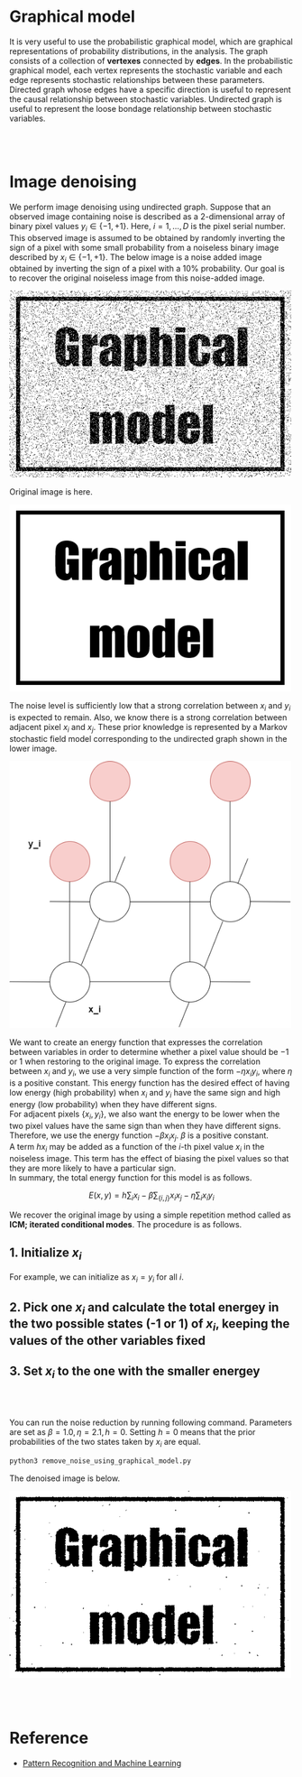 # Graphical model
It is very useful to use the probabilistic graphical model, which are graphical representations of probability distributions, in the analysis. The graph consists of a collection of **vertexes** connected by **edges**. In the probabilistic graphical model, each vertex represents the stochastic variable and each edge represents stochastic relationships between these parameters.
Directed graph whose edges have a specific direction is useful to represent the causal relationship between stochastic variables. Undirected graph is useful to represent the loose bondage relationship between stochastic variables.

<br></br>

# Image denoising
We perform image denoising using undirected graph. Suppose that an observed image containing noise is described as a $2$-dimensional array of binary pixel values $y_i\in \left\lbrace-1,+1 \right\}$. Here, $i=1,...,D$ is the pixel serial number. This observed image is assumed to be obtained by randomly inverting the sign of a pixel with some small probability from a noiseless binary image described by $x_i\in \left\lbrace-1,+1 \right\}$.
The below image is a noise added image obtained by inverting the sign of a pixel with a 10% probability. Our goal is to recover the original noiseless image from this noise-added image.

<img src="images/noise.png" width='500'>

Original image is here.

<img src="images/test_data.png" width='500'>

The noise level is sufficiently low that a strong correlation between $x_i$ and $y_i$ is expected to remain. Also, we know there is a strong correlation between adjacent pixel $x_i$ and $x_j$. These prior knowledge is represented by a Markov stochastic field model corresponding to the undirected graph shown in the lower image.

<img src="images/undirected_graph.png" width='500'>

We want to create an energy function that expresses the correlation between variables in order to determine whether a pixel value should be $-1$ or $1$ when restoring to the original image. To express the correlation between $x_i$ and $y_i$, we use a very simple function of the form $-\eta x_i y_i$, where $\eta$ is a positive constant. This energy function has the desired effect of having low energy (high probability) when $x_i$ and $y_i$ have the same sign and high energy (low probability) when they have different signs.  
For adjacent pixels $\left\lbrace x_i, y_i \right\}$, we also want the energy to be lower when the two pixel values have the same sign than when they have different signs. Therefore, we use the energy function $-\beta x_i x_j$. $\beta$ is a positive constant.  
A term $hx_i$ may be added as a function of the $i$-th pixel value $x_i$ in the noiseless image. This term has the effect of biasing the pixel values so that they are more likely to have a particular sign.  
In summary, the total energy function for this model is as follows.

$$
E(x,y)=h\sum_{i}x_i-\beta\sum_{\left\lbrace i, j \right\}}x_ix_j-\eta\sum_{i}x_iy_i
$$

We recover the original image by using a simple repetition method called as **ICM; iterated conditional modes**. The procedure is as follows.

## 1. Initialize $x_i$
For example, we can initialize as $x_i=y_i$ for all $i$.

## 2. Pick one $x_i$ and calculate the total energey in the two possible states (-1 or 1) of $x_i$, keeping the values of the other variables fixed

## 3. Set $x_i$ to the one with the smaller energey

<br></br>

You can run the noise reduction by running following command. Parameters are set as $\beta=1.0, \eta=2.1, h=0$. Setting $h=0$ means that the prior probabilities of the two states taken by $x_i$ are equal.

```bash
python3 remove_noise_using_graphical_model.py
```

The denoised image is below.

<img src="images/denoise.png" width='500'>

<br></br>

# Reference
- [Pattern Recognition and Machine Learning](https://www.microsoft.com/en-us/research/uploads/prod/2006/01/Bishop-Pattern-Recognition-and-Machine-Learning-2006.pdf)
